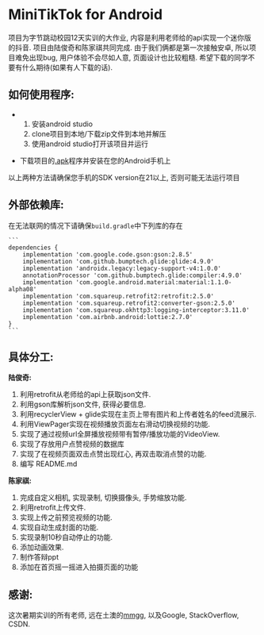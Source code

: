 # MiniTikTok for Android

项目为字节跳动校园12天实训的大作业, 内容是利用老师给的api实现一个迷你版的抖音. 项目由陆俊奇和陈家祺共同完成. 由于我们俩都是第一次接触安卓, 所以项目难免出现bug, 用户体验不会尽如人意, 页面设计也比较粗糙. 希望下载的同学不要有什么期待(如果有人下载的话).

## 如何使用程序:

* 1. 安装android studio
  2. clone项目到本地/下载zip文件到本地并解压
  3. 使用android studio打开该项目并运行

* 下载项目的[.apk](app/release/app-release.apk)程序并安装在您的Android手机上

以上两种方法请确保您手机的SDK version在21以上, 否则可能无法运行项目

## 外部依赖库:
在无法联网的情况下请确保`build.gradle`中下列库的存在
    
    ```
    dependencies {
        implementation 'com.google.code.gson:gson:2.8.5'
        implementation 'com.github.bumptech.glide:glide:4.9.0'
        implementation 'androidx.legacy:legacy-support-v4:1.0.0'
        annotationProcessor 'com.github.bumptech.glide:compiler:4.9.0'
        implementation 'com.google.android.material:material:1.1.0-alpha08'
        implementation 'com.squareup.retrofit2:retrofit:2.5.0'
        implementation 'com.squareup.retrofit2:converter-gson:2.5.0'
        implementation 'com.squareup.okhttp3:logging-interceptor:3.11.0'
        implementation 'com.airbnb.android:lottie:2.7.0'
    }
    ```

## 具体分工:

**陆俊奇:**
1. 利用retrofit从老师给的api上获取json文件.
2. 利用gson库解析json文件, 获得必要信息.
3. 利用recyclerView + glide实现在主页上带有图片和上传者姓名的feed流展示.
4. 利用ViewPager实现在视频播放页面左右滑动切换视频的功能.
5. 实现了通过视频url全屏播放视频带有暂停/播放功能的VideoView.
6. 实现了存放用户点赞视频的数据库
7. 实现了在视频页面双击点赞出现红心, 再双击取消点赞的功能.
8. 编写 README.md

**陈家祺:**
1. 完成自定义相机, 实现录制, 切换摄像头, 手势缩放功能. 
2. 利用retrofit上传文件.
3. 实现上传之前预览视频的功能.
4. 实现自动生成封面的功能.
5. 实现录制10秒自动停止的功能.
6. 添加动画效果.
7. 制作答辩ppt
8. 添加在首页摇一摇进入拍摄页面的功能

## 感谢:
这次暑期实训的所有老师, 远在土澳的[mmgg](https://github.com/AtlasRE), 以及Google, StackOverflow, CSDN.
